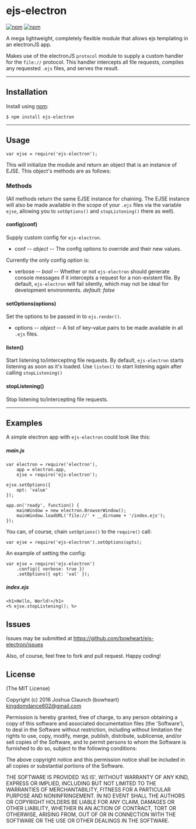 # ejs-electron

[![npm](https://img.shields.io/npm/v/ejs-electron.svg)](https://www.npmjs.com/package/ejs-electron)
[![npm](https://img.shields.io/npm/dt/ejs-electron.svg)](https://www.npmjs.com/package/ejs-electron)

A mega lightweight, completely flexible module that allows ejs templating in an electronJS app.

Makes use of the electronJS `protocol` module to supply a custom handler for the `file://` protocol.  This handler intercepts all file requests, compiles any requested `.ejs` files, and serves the result.

___

## Installation

Install using [npm](https://www.npmjs.com/package/ejs-electron):

```
$ npm install ejs-electron
```

___

## Usage

```
var ejse = require('ejs-electron');
```

This will initialize the module and return an object that is an instance of EJSE.  This object's methods are as follows:

### Methods

(All methods return the same EJSE instance for chaining.  The EJSE instance will also be made available in the scope of your `.ejs` files via the variable `ejse`, allowing you to `setOptions()` and `stopListening()` there as well).

#### config(conf)

Supply custom config for `ejs-electron`.

- conf -- *object* -- The config options to override and their new values.

Currently the only config option is:

- verbose -- *bool* -- Whether or not `ejs-electron` should generate console messages if it intercepts a request for a non-existent file.  By default, `ejs-electron` will fail silently, which may not be ideal for development environments.  *default: false*

#### setOptions(options)

Set the options to be passed in to `ejs.render()`.

- options -- *object* -- A list of key-value pairs to be made available in all `.ejs` files.

#### listen()

Start listening to/intercepting file requests.  By default, `ejs-electron` starts listening as soon as it's loaded.  Use `listen()` to start listening again after calling `stopListening()`

#### stopListening()

Stop listening to/intercepting file requests.

___

## Examples

A simple electron app with `ejs-electron` could look like this:

##### main.js

```
var electron = require('electron'),
    app = electron.app,
    ejse = require('ejs-electron');

ejse.setOptions({
    opt: 'value'
});

app.on('ready', function() {
    mainWindow = new electron.BrowserWindow();
    mainWindow.loadURL('file://' + __dirname + '/index.ejs');
});
```

You can, of course, chain `setOptions()` to the `require()` call:

```
var ejse = require('ejs-electron').setOptions(opts);
```

An example of setting the config:

```
var ejse = require('ejs-electron')
    .config({ verbose: true })
    .setOptions({ opt: 'val' });
```

##### index.ejs

```
<h1>Hello, World!</h1>
<% ejse.stopListening(); %>
```

## Issues

Issues may be submitted at https://github.com/bowheart/ejs-electron/issues

Also, of course, feel free to fork and pull request.  Happy coding!

## License
(The MIT License)

Copyright (c) 2016 Joshua Claunch (bowheart) <kingdomdance602@gmail.com>

Permission is hereby granted, free of charge, to any person obtaining a copy of this software and associated documentation files (the 'Software'), to deal in the Software without restriction, including without limitation the rights to use, copy, modify, merge, publish, distribute, sublicense, and/or sell copies of the Software, and to permit persons to whom the Software is furnished to do so, subject to the following conditions:

The above copyright notice and this permission notice shall be included in all copies or substantial portions of the Software.

THE SOFTWARE IS PROVIDED 'AS IS', WITHOUT WARRANTY OF ANY KIND, EXPRESS OR IMPLIED, INCLUDING BUT NOT LIMITED TO THE WARRANTIES OF MERCHANTABILITY, FITNESS FOR A PARTICULAR PURPOSE AND NONINFRINGEMENT. IN NO EVENT SHALL THE AUTHORS OR COPYRIGHT HOLDERS BE LIABLE FOR ANY CLAIM, DAMAGES OR OTHER LIABILITY, WHETHER IN AN ACTION OF CONTRACT, TORT OR OTHERWISE, ARISING FROM, OUT OF OR IN CONNECTION WITH THE SOFTWARE OR THE USE OR OTHER DEALINGS IN THE SOFTWARE.
